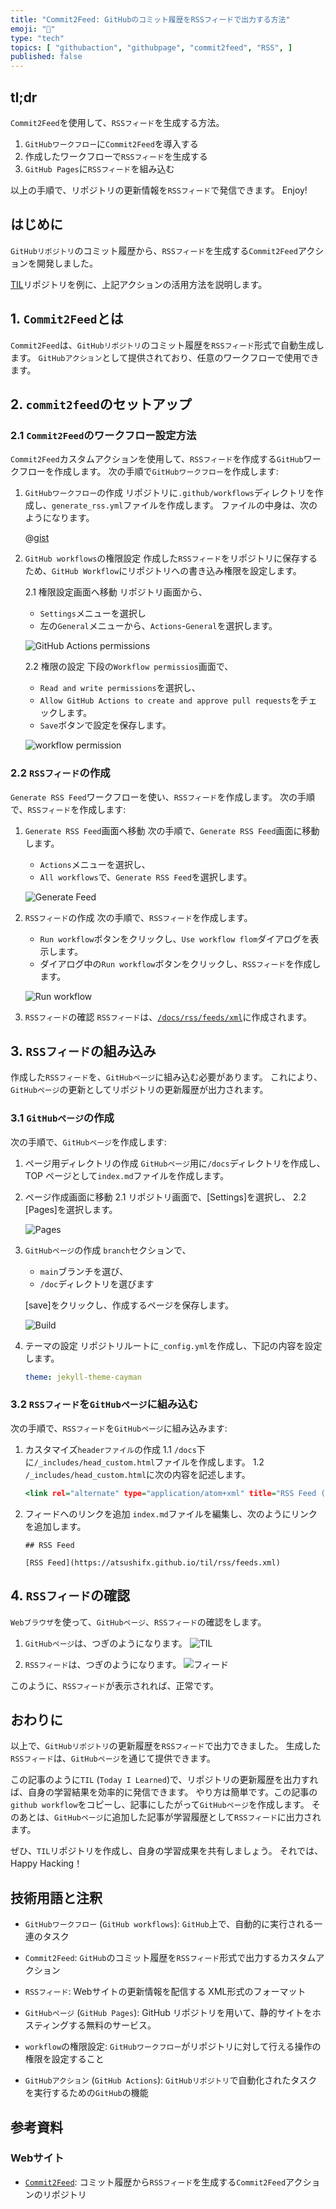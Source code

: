 ```yaml
---
title: "Commit2Feed: GitHubのコミット履歴をRSSフィードで出力する方法"
emoji: "🔔"
type: "tech"
topics: [ "githubaction", "githubpage", "commit2feed", "RSS", ]
published: false
---
```


## tl;dr

`Commit2Feed`を使用して、`RSSフィード`を生成する方法。

1. `GitHubワークフロー`に`Commit2Feed`を導入する
2. 作成したワークフローで`RSSフィード`を生成する
3. `GitHub Pages`に`RSSフィード`を組み込む

以上の手順で、リポジトリの更新情報を`RSSフィード`で発信できます。
Enjoy!

## はじめに

`GitHubリポジトリ`のコミット履歴から、`RSSフィード`を生成する`Commit2Feed`アクションを開発しました。

[TIL](https://github.com/atsushifx/til)リポジトリを例に、上記アクションの活用方法を説明します。

## 1. `Commit2Feed`とは

`Commit2Feed`は、`GitHubリポジトリ`のコミット履歴を`RSSフィード`形式で自動生成します。
`GitHubアクション`として提供されており、任意のワークフローで使用できます。

## 2. `commit2feed`のセットアップ

### 2.1 `Commit2Feed`のワークフロー設定方法

`Commit2Feed`カスタムアクションを使用して、`RSSフィード`を作成する`GitHub`ワークフローを作成します。
次の手順で`GitHubワークフロー`を作成します:

1. `GitHubワークフロー`の作成
   リポジトリに`.github/workflows`ディレクトリを作成し、`generate_rss.yml`ファイルを作成します。
   ファイルの中身は、次のようになります。

   @[gist](https://gist.github.com/atsushifx/56d5076d940da8e1a297a568e7a67abd?file=generate_rss.yml)

2. `GitHub workflows`の権限設定
   作成した`RSSフィード`をリポジトリに保存するため、`GitHub Workflow`にリポジトリへの書き込み権限を設定します。

   2.1 権限設定画面へ移動
    リポジトリ画面から、

    - `Settings`メニューを選択し
    - 左の`General`メニューから、`Actions`-`General`を選択します。

    ![GitHub Actions permissions](https://i.imgur.com/HriwbZu.png)

   2.2 権限の設定
    下段の`Workflow permissios`画面で、

    - `Read and write permissions`を選択し、
    - `Allow GitHub Actions to create and approve pull requests`をチェックします。
    - `Save`ボタンで設定を保存します。

    ![workflow permission](https://i.imgur.com/QqqWfZY.png)

### 2.2 `RSSフィード`の作成

`Generate RSS Feed`ワークフローを使い、`RSSフィード`を作成します。
次の手順で、`RSSフィード`を作成します:

1. `Generate RSS Feed`画面へ移動
   次の手順で、`Generate RSS Feed`画面に移動します。
   - `Actions`メニューを選択し、
   - `All workflows`で、`Generate RSS Feed`を選択します。

   ![`Generate Feed`](https://i.imgur.com/RspUD5l.png)

2. `RSSフィード`の作成
   次の手順で、`RSSフィード`を作成します。
   - `Run workflow`ボタンをクリックし、`Use workflow flom`ダイアログを表示します。
   - ダイアログ中の`Run workflow`ボタンをクリックし、`RSSフィード`を作成します。

   ![`Run workflow`](https://i.imgur.com/uiDxOkE.png)

3. `RSSフィード`の確認
   `RSSフィード`は、[`/docs/rss/feeds/xml`](https://raw.githubusercontent.com/atsushifx/til/main/docs/rss/feeds.xml)に作成されます。

## 3. `RSSフィード`の組み込み

作成した`RSSフィード`を、`GitHubページ`に組み込む必要があります。
これにより、`GitHubページ`の更新としてリポジトリの更新履歴が出力されます。

### 3.1 `GitHubページ`の作成

次の手順で、`GitHubページ`を作成します:

1. ページ用ディレクトリの作成
   `GitHubページ`用に`/docs`ディレクトリを作成し、TOP ページとして`index.md`ファイルを作成します。

2. ページ作成画面に移動
   2.1 リポジトリ画面で、\[Settings]を選択し、
   2.2 \[Pages]を選択します。

   ![Pages](https://i.imgur.com/C78AEJX.png)

3. `GitHubページ`の作成
   `branch`セクションで、
   - `main`ブランチを選び、
   - `/doc`ディレクトリを選びます

   \[save]をクリックし、作成するページを保存します。

   ![Build](https://i.imgur.com/HvDq7pT.png)

4. テーマの設定
   リポジトリルートに`_config.yml`を作成し、下記の内容を設定します。

   ```yaml:_config.yml
   theme: jekyll-theme-cayman

   ```

### 3.2 `RSSフィード`を`GitHubページ`に組み込む

次の手順で、`RSSフィード`を`GitHubページ`に組み込みます:

1. カスタマイズ`headerファイル`の作成
  1.1 `/docs`下に`/_includes/head_custom.html`ファイルを作成します。
  1.2 `/_includes/head_custom.html`に次の内容を記述します。

      ```html:head_custom.html
      <link rel="alternate" type="application/atom+xml" title="RSS Feed (ATOM)" href="https://atsushifx.github.io/til/rss/feeds.xml">

      ````

2. フィードへのリンクを追加
   `index.md`ファイルを編集し、次のようにリンクを追加します。

   ```markdown: index.md
   ## RSS Feed

   [RSS Feed](https://atsushifx.github.io/til/rss/feeds.xml)

   ```

## 4. `RSSフィード`の確認

`Webブラウザ`を使って、`GitHubページ`、`RSSフィード`の確認をします。

1. `GitHubページ`は、つぎのようになります。
   ![TIL](https://i.imgur.com/QBaizjo.png)

2. `RSSフィード`は、つぎのようになります。
   ![ フィード](https://i.imgur.com/RspUD5l.png)

このように、`RSSフィード`が表示されれば、正常です。

## おわりに

以上で、`GitHubリポジトリ`の更新履歴を`RSSフィード`で出力できました。
生成した`RSSフィード`は、`GitHubページ`を通じて提供できます。

この記事のように`TIL` (`Today I Learned`)で、リポジトリの更新履歴を出力すれば、自身の学習結果を効率的に発信できます。
やり方は簡単です。この記事の`github workflow`をコピーし、記事にしたがって`GitHubページ`を作成します。
そのあとは、`GitHubページ`に追加した記事が学習履歴として`RSSフィード`に出力されます。

ぜひ、`TIL`リポジトリを作成し、自身の学習成果を共有しましょう。
それでは、Happy Hacking！

## 技術用語と注釈

- `GitHubワークフロー` (`GitHub workflows`):
  `GitHub`上で、自動的に実行される一連のタスク

- `Commit2Feed`:
  `GitHub`のコミット履歴を`RSSフィード`形式で出力するカスタムアクション

- `RSSフィード`:
  Webサイトの更新情報を配信する XML形式のフォーマット

- `GitHubページ` (`GitHub Pages`):
  GitHub リポジトリを用いて、静的サイトをホスティングする無料のサービス。

- `workflow`の権限設定:
  `GitHubワークフロー`がリポジトリに対して行える操作の権限を設定すること

- `GitHubアクション` (`GitHub Actions`):
  `GitHubリポジトリ`で自動化されたタスクを実行するための`GitHub`の機能

## 参考資料

### Webサイト

- [`Commit2Feed`](https://github.com/atsushifx/commit2feed/):
  コミット履歴から`RSSフィード`を生成する`Commit2Feed`アクションのリポジトリ
